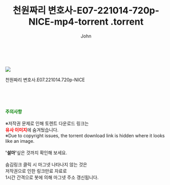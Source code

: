﻿---
layout: post
title:  "                   천원짜리 변호사-E07-221014-720p-NICE-mp4-torrent                .torrent"
author: John
categories: [ 드라마 ]
tags: [  ]
image: https://torrentrj58.com/uploadfile/full/562e95a887fb2afa13a59eb5ebd25a06858fcafd.jpg 
description: "                   천원짜리 변호사-E07-221014-720p-NICE-mp4-torrent                 torrent 정보 공유"
toc: true
toc_sticky: true
---

<br>
<p><img src="https://torrentrj58.com/uploadfile/full/562e95a887fb2afa13a59eb5ebd25a06858fcafd.jpg"/></p>
 천원짜리 변호사.E07.221014.720p-NICE  
    
<br><br><br>
<p data-ke-size="size16"><b><span style="color: green;">주의사항</span></b><br /><br />※저작권 문제로 인해 토렌트 다운로드 링크는<br /><b><span style="color: red;">유사 이미지</span></b>에 숨겨뒀습니다.<br />※Due to copyright issues, the torrent download link is hidden where it looks like an image.<br /><br /><b>'설마'</b>싶은 것까지 확인해 보세요.<br /><br />숨김링크 클릭 시 마그넷 나타나지 않는 것은<br />저작권으로 인한 링크만료 자료로<br />1시간 간격으로 봇에 의해 마그넷 주소 갱신됩니다.</p>

